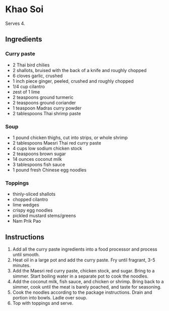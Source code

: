 # Khao Soi

Serves 4.

## Ingredients

### Curry paste
- 2 Thai bird chilies
- 2 shallots, bruised with the back of a knife and roughly chopped
- 6 cloves garlic, crushed
- 1 inch piece ginger, peeled, crushed and roughly chopped
- 1/4 cup cilantro
- zest of 1 lime
- 2 teaspoons ground turmeric
- 2 teaspoons ground coriander
- 1 teaspoon Madras curry powder
- 2 tablespoons Thai shrimp paste

### Soup
- 1 pound chicken thighs, cut into strips, or whole shrimp
- 2 tablespoons Maesri Thai red curry paste
- 4 cups low sodium chicken stock
- 2 teaspoons brown sugar
- 14 ounces coconut milk
- 3 tablespoons fish sauce
- 1 pound fresh Chinese egg noodles

### Toppings
- thinly-sliced shallots
- chopped cilantro
- lime wedges
- crispy egg noodles
- pickled mustard stems/greens
- Nam Prik Pao

## Instructions

1. Add all the curry paste ingredients into a food processor and process until smooth.
2. Heat oil in a large pot and add the curry paste. Fry until fragrant, 3-5 minutes.
3. Add the Maesri red curry paste, chicken stock, and sugar. Bring to a simmer. Start boiling water in a separate pot to cook the noodles.
4. Add the coconut milk, fish sauce, and chicken or shrimp. Bring back to a simmer, cook until the meat is barely poached, and taste for seasoning.
5. Cook the noodles according to the package instructions. Drain and portion into bowls. Ladle over soup.
6. Top with toppings and serve.
